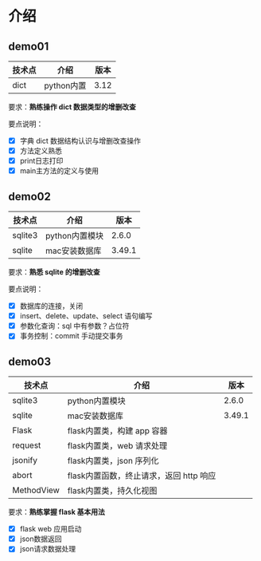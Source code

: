 # 介绍

## demo01

| 技术点  | 介绍       | 版本   | 
|------|----------|------|
| dict | python内置 | 3.12 | 


要求：**熟练操作 dict 数据类型的增删改查**

要点说明：
- [x] 字典 dict 数据结构认识与增删改查操作
- [x] 方法定义熟悉
- [x] print日志打印
- [x] main主方法的定义与使用

## demo02
| 技术点     | 介绍         | 版本     | 
|---------|------------|--------|
| sqlite3 | python内置模块 | 2.6.0  |
| sqlite  | mac安装数据库   | 3.49.1 |

要求：**熟悉 sqlite 的增删改查**

要点说明：
- [x] 数据库的连接，关闭
- [x] insert、delete、update、select 语句编写
- [x] 参数化查询：sql 中有参数？占位符
- [x] 事务控制：commit 手动提交事务

## demo03

| 技术点        | 介绍                        | 版本     | 
|------------|---------------------------|--------|
| sqlite3    | python内置模块                | 2.6.0  |
| sqlite     | mac安装数据库                  | 3.49.1 |
| Flask      | flask内置类，构建 app 容器        |        |
| request    | flask内置类，web 请求处理         |        |
| jsonify    | flask内置类，json 序列化         |        |
| abort      | flask内置函数，终止请求，返回 http 响应 |        |
| MethodView | flask内置类，持久化视图            |        |

要求：**熟练掌握 flask 基本用法**
- [x] flask web 应用启动
- [x] json数据返回
- [x] json请求数据处理
